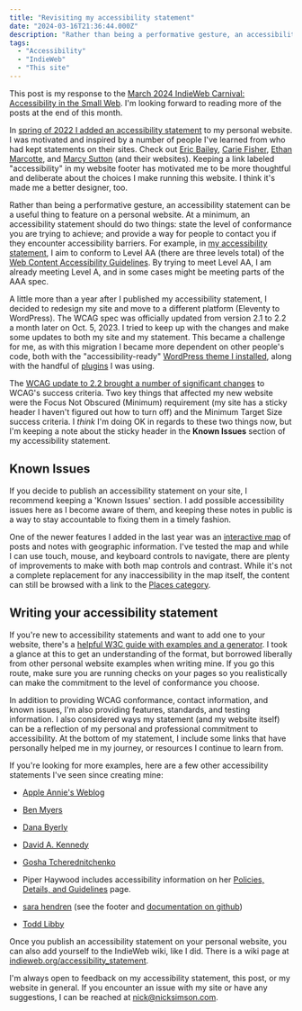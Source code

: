 ```yaml
---
title: "Revisiting my accessibility statement"
date: "2024-03-16T21:36:44.000Z"
description: "Rather than being a performative gesture, an accessibility statement can be a useful thing to feature on a personal website. "
tags: 
  - "Accessibility"
  - "IndieWeb"
  - "This site"
---
```


This post is my response to the [March 2024 IndieWeb Carnival: Accessibility in the Small Web](https://blog.basementcommunity.com/accessibility-in-the-personal-web/). I'm looking forward to reading more of the posts at the end of this month.

In [spring of 2022 I added an accessibility statement](https://nicksimson.com/posts/adding-an-accessibility-statement/) to my personal website. I was motivated and inspired by a number of people I've learned from who had kept statements on their sites. Check out [Eric Bailey](https://ericwbailey.design/accessibility-statement/), [Carie Fisher](https://cariefisher.com/accessibility/), [Ethan Marcotte](https://ethanmarcotte.com/accessibility/), and [Marcy Sutton](https://marcysutton.com/accessibility/) (and their websites). Keeping a link labeled "accessibility" in my website footer has motivated me to be more thoughtful and deliberate about the choices I make running this website. I think it's made me a better designer, too.

Rather than being a performative gesture, an accessibility statement can be a useful thing to feature on a personal website. At a minimum, an accessibility statement should do two things: state the level of conformance you are trying to achieve; and provide a way for people to contact you if they encounter accessibility barriers. For example, in [my accessibility statement](/accessibility.html), I aim to conform to Level AA (there are three levels total) of the [Web Content Accessibility Guidelines](https://www.w3.org/TR/WCAG22/). By trying to meet Level AA, I am already meeting Level A, and in some cases might be meeting parts of the AAA spec.

A little more than a year after I published my accessibility statement, I decided to redesign my site and move to a different platform (Eleventy to WordPress). The WCAG spec was officially updated from version 2.1 to 2.2 a month later on Oct. 5, 2023. I tried to keep up with the changes and make some updates to both my site and my statement. This became a challenge for me, as with this migration I became more dependent on other people's code, both with the "accessibility-ready" [WordPress theme I installed](https://wordpress.org/themes/jace/), along with the handful of [plugins](/posts/2023-wp-plugin-inventory.html) I was using.

The [WCAG update to 2.2 brought a number of significant changes](https://hidde.blog/new-in-wcag22/) to WCAG's success criteria. Two key things that affected my new website were the Focus Not Obscured (Minimum) requirement (my site has a sticky header I haven't figured out how to turn off) and the Minimum Target Size success criteria. I _think_ I'm doing OK in regards to these two things now, but I'm keeping a note about the sticky header in the **Known Issues** section of my accessibility statement.

## Known Issues

If you decide to publish an accessibility statement on your site, I recommend keeping a 'Known Issues' section. I add possible accessibility issues here as I become aware of them, and keeping these notes in public is a way to stay accountable to fixing them in a timely fashion.

One of the newer features I added in the last year was an [interactive map](https://nicksimson.com/map/) of posts and notes with geographic information. I've tested the map and while I can use touch, mouse, and keyboard controls to navigate, there are plenty of improvements to make with both map controls and contrast. While it's not a complete replacement for any inaccessibility in the map itself, the content can still be browsed with a link to the [Places category](https://nicksimson.com/cat/places/).

## Writing your accessibility statement

If you're new to accessibility statements and want to add one to your website, there's a [helpful W3C guide with examples and a generator](https://www.w3.org/WAI/planning/statements/). I took a glance at this to get an understanding of the format, but borrowed liberally from other personal website examples when writing mine. If you go this route, make sure you are running checks on your pages so you realistically can make the commitment to the level of conformance you choose.

In addition to providing WCAG conformance, contact information, and known issues, I'm also providing features, standards, and testing information. I also considered ways my statement (and my website itself) can be a reflection of my personal and professional commitment to accessibility. At the bottom of my statement, I include some links that have personally helped me in my journey, or resources I continue to learn from.

If you're looking for more examples, here are a few other accessibility statements I've seen since creating mine:

- [Apple Annie's Weblog](https://weblog.anniegreens.lol/accessibility-statement)

- [Ben Myers](https://benmyers.dev/accessibility-statement/)

- [Dana Byerly](https://danabyerly.com/accessibility-statement/)

- [David A. Kennedy](https://davidakennedy.com/accessibility/)

- [Gosha Tcherednitchenko](https://gosha.net/accessibility/)

- Piper Haywood includes accessibility information on her [Policies, Details, and Guidelines](https://piperhaywood.com/details/) page.

- [sara hendren](https://sarahendren.com/about) (see the footer and [documentation on github](https://github.com/sarahendren/sarahendren.github.io))

- [Todd Libby](https://toddl.dev/a11y/)

Once you publish an accessibility statement on your personal website, you can also add yourself to the IndieWeb wiki, like I did. There is a wiki page at [indieweb.org/accessibility\_statement](https://indieweb.org/accessibility_statement).

I'm always open to feedback on my accessibility statement, this post, or my website in general. If you encounter an issue with my site or have any suggestions, I can be reached at [nick@nicksimson.com](mailto:nick@nicksimson.com).
